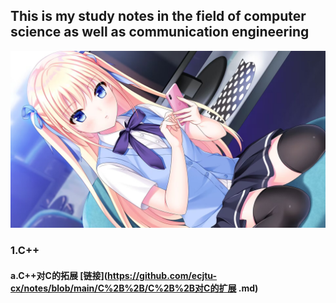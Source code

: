 ## This is my study notes in the field of computer science as well as communication engineering
![](README.assets/1.jpg)

### 1.C++

#### a.C++对C的拓展 [链接](https://github.com/ecjtu-cx/notes/blob/main/C%2B%2B/C%2B%2B对C的扩展 .md)

